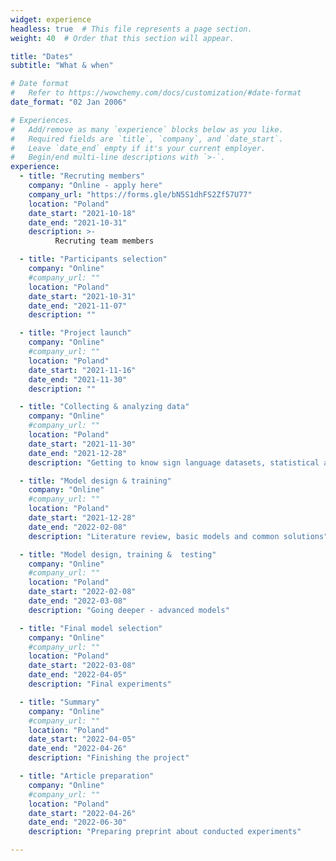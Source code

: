 ```yaml
---
widget: experience
headless: true  # This file represents a page section.
weight: 40  # Order that this section will appear.

title: "Dates"
subtitle: "What & when"

# Date format
#   Refer to https://wowchemy.com/docs/customization/#date-format
date_format: "02 Jan 2006"

# Experiences.
#   Add/remove as many `experience` blocks below as you like.
#   Required fields are `title`, `company`, and `date_start`.
#   Leave `date_end` empty if it's your current employer.
#   Begin/end multi-line descriptions with `>-`.
experience:
  - title: "Recruting members"
    company: "Online - apply here"
    company_url: "https://forms.gle/bN5S1dhFS2Zf57U77"
    location: "Poland"
    date_start: "2021-10-18"
    date_end: "2021-10-31"
    description: >-
          Recruting team members

  - title: "Participants selection"
    company: "Online"
    #company_url: ""
    location: "Poland"
    date_start: "2021-10-31"
    date_end: "2021-11-07"
    description: ""

  - title: "Project launch"
    company: "Online"
    #company_url: ""
    location: "Poland"
    date_start: "2021-11-16"
    date_end: "2021-11-30"
    description: ""

  - title: "Collecting & analyzing data"
    company: "Online"
    #company_url: ""
    location: "Poland"
    date_start: "2021-11-30"
    date_end: "2021-12-28"
    description: "Getting to know sign language datasets, statistical analyzes"

  - title: "Model design & training"
    company: "Online"
    #company_url: ""
    location: "Poland"
    date_start: "2021-12-28"
    date_end: "2022-02-08"
    description: "Literature review, basic models and common solutions"

  - title: "Model design, training &  testing"
    company: "Online"
    #company_url: ""
    location: "Poland"
    date_start: "2022-02-08"
    date_end: "2022-03-08"
    description: "Going deeper - advanced models"

  - title: "Final model selection"
    company: "Online"
    #company_url: ""
    location: "Poland"
    date_start: "2022-03-08"
    date_end: "2022-04-05"
    description: "Final experiments"

  - title: "Summary"
    company: "Online"
    #company_url: ""
    location: "Poland"
    date_start: "2022-04-05"
    date_end: "2022-04-26"
    description: "Finishing the project"

  - title: "Article preparation"
    company: "Online"
    #company_url: ""
    location: "Poland"
    date_start: "2022-04-26"
    date_end: "2022-06-30"
    description: "Preparing preprint about conducted experiments"

---
```

